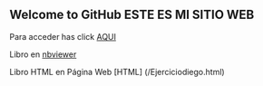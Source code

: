 ## Welcome to GitHub ESTE ES MI SITIO WEB

Para acceder has click [AQUI](ejerciciodiego.ipynb)

Libro en [nbviewer](http://nbviewer.jupyter.org/github/diealex22/demo/blob/master/Ejerciciodiego.ipynb)

Libro HTML en Página Web [HTML] (/Ejerciciodiego.html)

